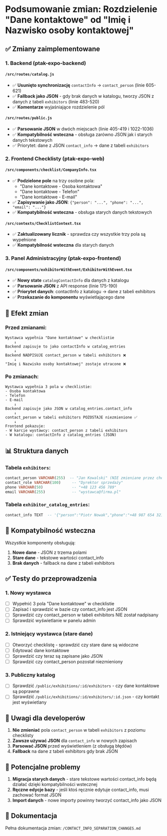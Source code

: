 # Podsumowanie zmian: Rozdzielenie "Dane kontaktowe" od "Imię i Nazwisko osoby kontaktowej"

## ✅ Zmiany zaimplementowane

### 1. Backend (ptak-expo-backend)

#### `/src/routes/catalog.js`
- ✅ **Usunięto synchronizację** `contactInfo` → `contact_person` (linie 605-621)
- ✅ **Fallback jako JSON** - gdy brak danych w katalogu, tworzy JSON z danych z tabeli `exhibitors` (linie 483-520)
- ✅ **Komentarze** wyjaśniające rozdzielenie pól

#### `/src/routes/public.js`
- ✅ **Parsowanie JSON** w dwóch miejscach (linie 405-419 i 1022-1036)
- ✅ **Kompatybilność wsteczna** - obsługa zarówno JSON jak i starych danych tekstowych
- ✅ Priorytet: dane z JSON `contact_info` → dane z tabeli `exhibitors`

### 2. Frontend Checklisty (ptak-expo-web)

#### `/src/components/checklist/CompanyInfo.tsx`
- ✅ **Podzielone pole** na trzy osobne pola:
  - "Dane kontaktowe - Osoba kontaktowa"
  - "Dane kontaktowe - Telefon"
  - "Dane kontaktowe - E-mail"
- ✅ **Zapisywanie jako JSON**: `{"person": "...", "phone": "...", "email": "..."}`
- ✅ **Kompatybilność wsteczna** - obsługa starych danych tekstowych

#### `/src/contexts/ChecklistContext.tsx`
- ✅ **Zaktualizowany licznik** - sprawdza czy wszystkie trzy pola są wypełnione
- ✅ **Kompatybilność wsteczna** dla starych danych

### 3. Panel Administracyjny (ptak-expo-frontend)

#### `/src/components/exhibitorWithEvent/ExhibitorWithEvent.tsx`
- ✅ **Nowy state** `catalogContactInfo` dla danych z katalogu
- ✅ **Parsowanie JSON** z API response (linie 175-190)
- ✅ **Priorytet danych**: contactInfo z katalogu → dane z tabeli exhibitors
- ✅ **Przekazanie do komponentu** wyświetlającego dane

## 🎯 Efekt zmian

### Przed zmianami:
```
Wystawca wypełnia "Dane kontaktowe" w checklistie
    ↓
Backend zapisuje to jako contactInfo w catalog_entries
    ↓
Backend NADPISUJE contact_person w tabeli exhibitors ❌
    ↓
"Imię i Nazwisko osoby kontaktowej" zostaje utracone ❌
```

### Po zmianach:
```
Wystawca wypełnia 3 pola w checklistie:
- Osoba kontaktowa
- Telefon  
- E-mail
    ↓
Backend zapisuje jako JSON w catalog_entries.contact_info
    ↓
contact_person w tabeli exhibitors POZOSTAJE niezmienione ✅
    ↓
Frontend pokazuje:
- W karcie wystawcy: contact_person z tabeli exhibitors
- W katalogu: contactInfo z catalog_entries (JSON)
```

## 📊 Struktura danych

### Tabela `exhibitors`:
```sql
contact_person VARCHAR(255)  -- "Jan Kowalski" (NIE zmieniane przez checklistę)
contact_role VARCHAR(100)     -- "Dyrektor sprzedaży"
phone VARCHAR(50)             -- "+48 123 456 789"
email VARCHAR(255)            -- "wystawca@firma.pl"
```

### Tabela `exhibitor_catalog_entries`:
```sql
contact_info TEXT  -- '{"person":"Piotr Nowak","phone":"+48 987 654 321","email":"kontakt@firma.pl"}'
```

## 🔄 Kompatybilność wsteczna

Wszystkie komponenty obsługują:
1. **Nowe dane** - JSON z trzema polami
2. **Stare dane** - tekstowe wartości contact_info
3. **Brak danych** - fallback na dane z tabeli exhibitors

## ✅ Testy do przeprowadzenia

### 1. Nowy wystawca
- [ ] Wypełnić 3 pola "Dane kontaktowe" w checklistie
- [ ] Zapisać i sprawdzić w bazie czy contact_info jest JSON
- [ ] Sprawdzić czy contact_person w tabeli exhibitors NIE został nadpisany
- [ ] Sprawdzić wyświetlanie w panelu admin

### 2. Istniejący wystawca (stare dane)
- [ ] Otworzyć checklistę - sprawdzić czy stare dane są widoczne
- [ ] Edytować dane kontaktowe
- [ ] Sprawdzić czy teraz są zapisane jako JSON
- [ ] Sprawdzić czy contact_person pozostał niezmieniony

### 3. Publiczny katalog
- [ ] Sprawdzić `/public/exhibitions/:id/exhibitors` - czy dane kontaktowe są poprawne
- [ ] Sprawdzić `/public/exhibitions/:id/exhibitors/:id.json` - czy kontakt jest wyświetlany

## 📝 Uwagi dla developerów

1. **Nie zmieniać** pola `contact_person` w tabeli `exhibitors` z poziomu checklisty
2. **Zawsze używać JSON** dla `contact_info` w nowych zapisach
3. **Parsować JSON** przed wyświetleniem (z obsługą błędów)
4. **Fallback** na dane z tabeli exhibitors gdy brak JSON

## 🐛 Potencjalne problemy

1. **Migracja starych danych** - stare tekstowe wartości contact_info będą działać dzięki kompatybilności wstecznej
2. **Ręczne edycje bazy** - jeśli ktoś ręcznie edytuje contact_info, musi zachować format JSON
3. **Import danych** - nowe importy powinny tworzyć contact_info jako JSON

## 📄 Dokumentacja

Pełna dokumentacja zmian: `/CONTACT_INFO_SEPARATION_CHANGES.md`

